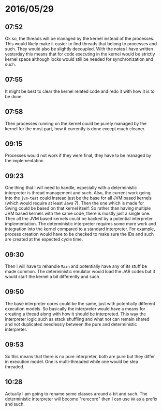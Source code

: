 # 2016/05/29

## 07:52

Ok so, the threads will be managed by the kernel instead of the processes. This
would likely make it easier to find threads that belong to processes and such.
They would also be slightly decoupled. With the notes I have written yesterday
this means that for code executing in the kernel would be strictly kernel space
although locks would still be needed for synchronization and such.

## 07:55

It might be best to clear the kernel related code and redo it with how it is
to be done.

## 07:58

Then processes running on the kernel could be purely managed by the kernel for
the most part, how it currently is done except much cleaner.

## 09:15

Processes would not work if they were final, they have to be managed by the
implementation.

## 09:23

One thing that I will need to handle, especially with a deterministic
interpreter is thread management and such. Also, the current work going into
the `jvm-test` could instead just be the base for all JVM based kernels (which
would require at least Java 7). Then the one which is made for Swing could be
based on that kernel itself. So rather than having multiple JVM based kernels
with the same code, there is mostly just a single one. Then all the JVM based
kernels could be backed by a potential interpreter implementation. The
deterministic interpreter requires some more work and integration into the
kernel compared to a standard interpreter. For example, process creation would
have to be checked to make sure the IDs and such are created at the expected
cycle time.

## 09:30

Then I will have to rehandle `Main` and potentially have any of its stuff be
made common. The deterministic emulator would load the JAR codes but it would
start the kernel a bit differently and such.

## 09:50

The base interpreter cores could be the same, just with potentially different
execution models. So basically the interpreter would have a means for creating
a thread along with how it should be interpreted. This way the interpreter
logic such as stack shuffling and what not can remain shared and not duplicated
needlessly between the pure and deterministic interpreter.

## 09:53

So this means that there is no pure interpreter, both are pure but they differ
in execution model. One is multi-threaded while one would be step threaded.

## 10:28

Actually I am going to rename some classes around a bit and such. The
deterministic interpreter will become "rerecord" then I can use `RR` as a
prefix and such.

